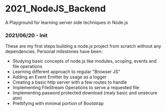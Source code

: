 # 2021_NodeJS_Backend
A Playground for learning server side techniques in Node.js

### 2021/06/20 - Init

These are my first steps building a node.js project from scratch without any dependencies. Personal milestones have been:

- Studying basic concepts of node.js like modules, scoping, events and file operations
- Learning different approach to regular "Browser JS"
- Adding an Event Emitter by usage as a logger
- Creating a basic http server with a few routes to handle
- Implementing FileStream Operations to serve a requested file
- Implementing pasword protected download (realy basic and unsecure atm)
- Prettifying with minimal portion of Bootstrap
